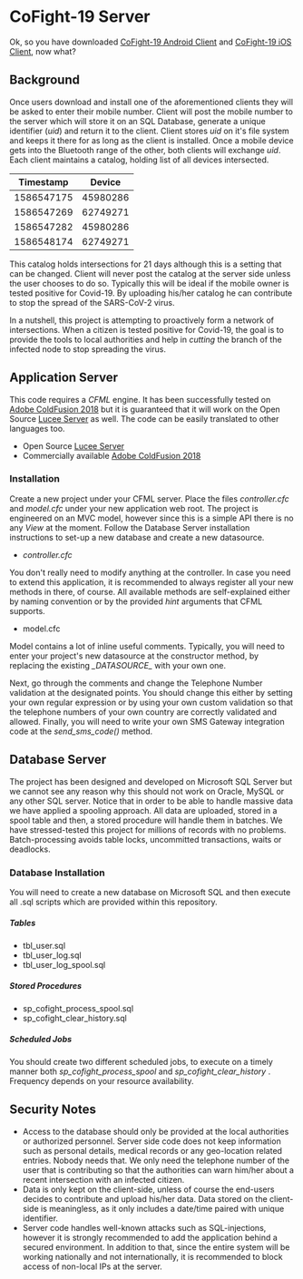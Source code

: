 
# CoFight-19 Server
Ok, so you have downloaded [CoFight-19 Android Client](https://github.com/CoFight-19/cofight-android "CoFight-19 Android Client") and [CoFight-19 iOS Client](https://github.com/CoFight-19/cofight-ios "CoFight-19 iOS Client"), now what?

## Background
Once users download and install one of the aforementioned clients they will be asked to enter their mobile number. Client will post the mobile number to the server which will store it on an SQL Database, generate a unique identifier (_uid_) and return it to the client. Client stores _uid_ on it's file system and keeps it there for as long as the client is installed. Once a mobile device gets into the Bluetooth range of the other, both clients will exchange _uid_. Each client maintains a catalog, holding list of all devices intersected.

Timestamp  | Device 
---------- | ------------- 
1586547175 | 45980286 
1586547269 | 62749271 
1586547282 | 45980286 
1586548174 | 62749271 

This catalog holds intersections for 21 days although this is a setting that can be changed. Client will never post the catalog at the server side unless the user chooses to do so. Typically this will be ideal if the mobile owner is tested positive for Covid-19. By uploading his/her catalog he can contribute to stop the spread of the SARS-CoV-2 virus.

In a nutshell, this project is attempting to proactively form a network of intersections. When a citizen is tested positive for Covid-19, the goal is to provide the tools to local authorities and help in _cutting_ the branch of the infected node to stop spreading the virus.


## Application Server

This code requires a _CFML_ engine. It has been successfully tested on [Adobe ColdFusion 2018](https://www.adobe.com/products/coldfusion-family.html "Adobe ColdFusion 2018")  but it is guaranteed that it will work on the Open Source [Lucee Server](https://lucee.org/ "Lucee Server") as well. The code can be easily translated to other languages too.

* Open Source [Lucee Server](https://lucee.org/ "Lucee Server")
* Commercially available [Adobe ColdFusion 2018](https://www.adobe.com/products/coldfusion-family.html "Adobe ColdFusion 2018")

### Installation
Create a new project under your CFML server. Place the files _controller.cfc_ and _model.cfc_ under your new application web root. The project is engineered on an MVC model, however since this is a simple API there is no any _View_ at the moment. Follow the Database Server installation instructions to set-up a new database and create a new datasource.

* _controller.cfc_

You don't really need to modify anything at the controller. In case you need to extend this application, it is recommended to always register all your new methods in there, of course. All available methods are self-explained either by naming convention or by the provided _hint_ arguments that CFML supports.

* model.cfc

Model contains a lot of inline useful comments. Typically, you will need to enter your project's new datasource at the constructor method, by replacing the existing _\_DATASOURCE\__ with your own one.

Next, go through the comments and change the Telephone Number validation at the designated points. You should change this either by setting your own regular expression or by using your own custom validation so that the telephone numbers of your own country are correctly validated and allowed. Finally, you will need to write your own SMS Gateway integration code at the _send\_sms\_code()_ method.

##  Database Server

The project has been designed and developed on Microsoft SQL Server but we cannot see any reason why this should not work on Oracle, MySQL or any other SQL server. Notice that in order to be able to handle massive data we have applied a spooling approach. All data are uploaded, stored in a spool table and then, a stored procedure will handle them in batches. We have stressed-tested this project for millions of records with no problems. Batch-processing avoids table locks, uncommitted transactions, waits or deadlocks. 

### Database Installation
You will need to create a new database on Microsoft SQL and then execute all .sql scripts which are provided within this repository. 

##### Tables

* tbl_user.sql
* tbl\_user\_log.sql
* tbl\_user\_log\_spool.sql

##### Stored Procedures

* sp\_cofight\_process\_spool.sql
* sp\_cofight\_clear\_history.sql

##### Scheduled Jobs
You should create two different scheduled jobs, to execute on a timely manner both _sp\_cofight\_process\_spool_ and _sp\_cofight\_clear\_history_ . Frequency depends on your resource availability.  


## Security Notes

* Access to the database should only be provided at the local authorities or authorized personnel. Server side code does not keep information such as personal details, medical records or any geo-location related entries. Nobody needs that. We only need the telephone number of the user that is contributing so that the authorities can warn him/her about a recent intersection with an infected citizen.
* Data is only kept on the client-side, unless of course the end-users decides to contribute and upload his/her data. Data stored on the client-side is meaningless, as it only includes a date/time paired with unique identifier.
* Server code handles well-known attacks such as SQL-injections, however it is strongly recommended to add the application behind a secured environment. In addition to that, since the entire system will be working nationally and not internationally, it is recommended to block access of non-local IPs at the server.